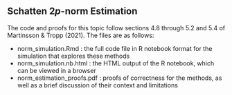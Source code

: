 ## Schatten 2*p*-norm Estimation

The code and proofs for this topic follow sections 4.8 through 5.2 and 5.4 of Martinsson & Tropp (2021). The files are as follows:

* norm_simulation.Rmd : the full code file in R notebook format for the simulation that explores these methods
* norm_simulation.nb.html : the HTML output of the R notebook, which can be viewed in a browser
* norm_estimation_proofs.pdf : proofs of correctness for the methods, as well as a brief discussion of their context and limitations